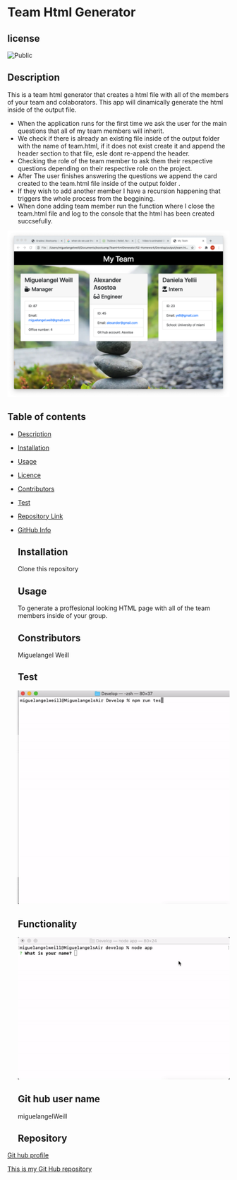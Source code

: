 # Team Html Generator
  ## license
  ![Public](https://img.shields.io/badge/license-Public-blue)

  ## Description
  This is a team html generator that creates a html file with all of the members of your team and colaborators. This app will dinamically generate the html inside of the output file.
  - When the application runs for the first time we ask the user for the main questions that all of my team members will inherit. 
  - We check if there is already an existing file inside of the output folder with the name of team.html, if it does not exist create it and append the header section to that file, esle dont re-append the header.
  - Checking the role of the team member to ask them their respective questions depending on their respective role on the project.
  - After The user finishes answering the questions we append the card created to the team.html file inside of the output folder .
  - If they wish to add another member I have a recursion happening that triggers the whole process from the beggining. 
  - When done adding team member run the function where I close the team.html file and log to the console that the html has been created succsefully.

  ![Image](02-Homework/Assets/imageHtml.jpg)

  ## Table of contents
- [Description](#Description)
- [Installation](#Installation)
- [Usage](#Usage)
- [Licence](#License)
- [Contributors](#Contributors)
- [Test](#Test)
- [Repository Link](#Repository)
- [GitHub Info](#GitHub)

  ## Installation
  Clone this repository

  ## Usage
  To generate a proffesional looking HTML page with all of the team members inside of your group.

  ## Constributors
  Miguelangel Weill

  ## Test

  ![Image](02-Homework/Assets/testing.gif)

  ## Functionality
  ![Image](02-Homework/Assets/teamhtml2.gif)

  ## Git hub user name
  miguelangelWeill

  ## Repository

[Git hub profile](https://api.github.com/users/Miguelangelweill)
  
[This is my Git Hub repository](https://github.com/Miguelangelweill)

